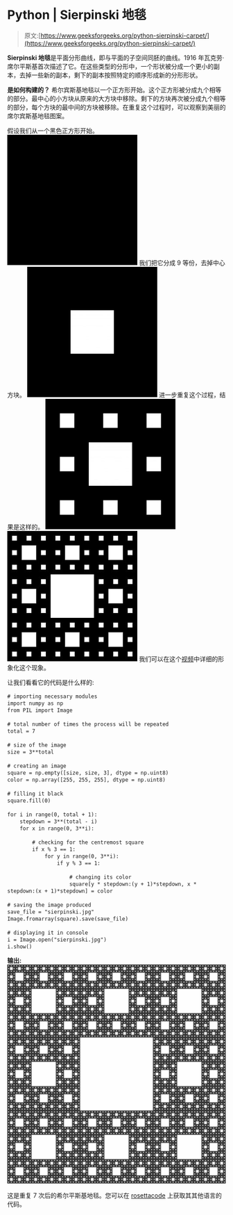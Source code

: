 # Python | Sierpinski 地毯

> 原文:[https://www.geeksforgeeks.org/python-sierpinski-carpet/](https://www.geeksforgeeks.org/python-sierpinski-carpet/)

**Sierpinski 地毯**是平面分形曲线，即与平面的子空间同胚的曲线。1916 年瓦克劳·席尔平斯基首次描述了它。在这些类型的分形中，一个形状被分成一个更小的副本，去掉一些新的副本，剩下的副本按照特定的顺序形成新的分形形状。

**是如何构建的？**
希尔宾斯基地毯以一个正方形开始。这个正方形被分成九个相等的部分。最中心的小方块从原来的大方块中移除。剩下的方块再次被分成九个相等的部分，每个方块的最中间的方块被移除。在重复这个过程时，可以观察到美丽的席尔宾斯基地毯图案。

假设我们从一个黑色正方形开始。
![](img/fab57cf0bd1f1921a7ca674e9e824e11.png)
我们把它分成 9 等份，去掉中心方块。
![](img/bb22402b16c2055bb11b5226fb7c555c.png)
进一步重复这个过程，结果是这样的。
![](img/9b2541fb1e01f4dc80b239a4aed14426.png) ![](img/2bd4c7750d0dfe5fb3b9861ff219ddb1.png)
我们可以在这个[视频](https://www.youtube.com/watch?v=N_ar_IxWxU8)中详细的形象化这个现象。

让我们看看它的代码是什么样的:

```
# importing necessary modules
import numpy as np
from PIL import Image

# total number of times the process will be repeated
total = 7

# size of the image
size = 3**total

# creating an image
square = np.empty([size, size, 3], dtype = np.uint8)
color = np.array([255, 255, 255], dtype = np.uint8)

# filling it black
square.fill(0)

for i in range(0, total + 1):
    stepdown = 3**(total - i)
    for x in range(0, 3**i):

        # checking for the centremost square
        if x % 3 == 1:
            for y in range(0, 3**i):
                if y % 3 == 1:

                    # changing its color
                    square[y * stepdown:(y + 1)*stepdown, x * stepdown:(x + 1)*stepdown] = color

# saving the image produced
save_file = "sierpinski.jpg"
Image.fromarray(square).save(save_file)

# displaying it in console
i = Image.open("sierpinski.jpg")
i.show()
```

**输出:**
![](img/947a79b1271ce73c18726eda9545c9cb.png)

这是重复 7 次后的希尔平斯基地毯。您可以在 [rosettacode](https://rosettacode.org/wiki/Sierpinski_carpet) 上获取其其他语言的代码。